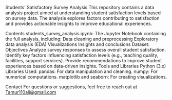 Students' Satisfactory Survey Analysis
This repository contains a data analysis project aimed at understanding student satisfaction levels based on survey data. The analysis explores factors contributing to satisfaction and provides actionable insights to improve educational experiences.

Contents
students_survey_analysis.ipynb: The Jupyter Notebook containing the full analysis, including:
Data cleaning and preprocessing
Exploratory data analysis (EDA)
Visualizations
Insights and conclusions
Dataset: 
Objectives
Analyze survey responses to assess overall student satisfaction.
Identify key factors influencing satisfaction levels (e.g., teaching quality, facilities, support services).
Provide recommendations to improve student experiences based on data-driven insights.
Tools and Libraries
Python (3.x)
Libraries Used:
pandas: For data manipulation and cleaning.
numpy: For numerical computations.
matplotlib and seaborn: For creating visualizations.

Contact
For questions or suggestions, feel free to reach out at Tamur110ali@gmail.com
